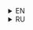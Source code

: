 <!-- AUTO‑GENERATED: do not edit directly -->

<details><summary>EN</summary>

  * [inner](inner/inner.md)
  * [test](test/test.md)
    * [inner](test/inner/inner.md)
    * [inner2](test/inner2/inner2.md)

</details>

<details><summary>RU</summary>

  * [внутренний](inner/внутренний.md)
  * [тест](test/тест.md)
    * [внутренний](test/inner/внутренний.md)
    * [внутренний2](test/inner2/внутренний2.md)

</details>
